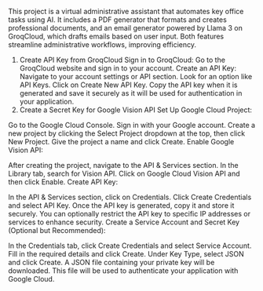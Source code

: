This project is a virtual administrative assistant that automates key office tasks using AI. It includes a PDF generator that formats and creates professional documents, and an email generator powered by Llama 3 on GroqCloud, which drafts emails based on user input. Both features streamline administrative workflows, improving efficiency.

1. Create API Key from GroqCloud
Sign in to GroqCloud: Go to the GroqCloud website and sign in to your account.
Create an API Key:
Navigate to your account settings or API section.
Look for an option like API Keys.
Click on Create New API Key.
Copy the API key when it is generated and save it securely as it will be used for authentication in your application.
2. Create a Secret Key for Google Vision API
Set Up Google Cloud Project:

Go to the Google Cloud Console.
Sign in with your Google account.
Create a new project by clicking the Select Project dropdown at the top, then click New Project.
Give the project a name and click Create.
Enable Google Vision API:

After creating the project, navigate to the API & Services section.
In the Library tab, search for Vision API.
Click on Google Cloud Vision API and then click Enable.
Create API Key:

In the API & Services section, click on Credentials.
Click Create Credentials and select API Key.
Once the API key is generated, copy it and store it securely.
You can optionally restrict the API key to specific IP addresses or services to enhance security.
Create a Service Account and Secret Key (Optional but Recommended):

In the Credentials tab, click Create Credentials and select Service Account.
Fill in the required details and click Create.
Under Key Type, select JSON and click Create. A JSON file containing your private key will be downloaded. This file will be used to authenticate your application with Google Cloud.
